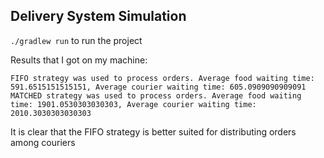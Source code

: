 ## Delivery System Simulation

```./gradlew run``` to run the project

Results that I got on my machine:
```
FIFO strategy was used to process orders. Average food waiting time: 591.6515151515151, Average courier waiting time: 605.0909090909091
MATCHED strategy was used to process orders. Average food waiting time: 1901.0530303030303, Average courier waiting time: 2010.3030303030303
```
It is clear that the FIFO strategy is better suited for distributing orders among couriers
